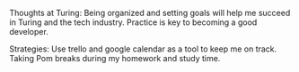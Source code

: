 Thoughts at Turing:
Being organized and setting goals will help me succeed in Turing and the tech industry.
Practice is key to becoming a good developer.

Strategies:
Use trello and google calendar as a tool to keep me on track.
Taking Pom breaks during my homework and study time. 
